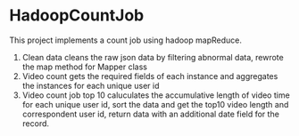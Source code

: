 # HadoopCountJob
This project implements a count job using hadoop mapReduce.<br>
1. Clean data cleans the raw json data by filtering abnormal data, rewrote the map method for Mapper class<br>
2. Video count gets the required fields of each instance and aggregates the instances for each unique user id<br>
3. Video count job top 10 caluculates the accumulative length of video time for each unique user id, sort the data and get the top10 video length and correspondent user id, return data with an additional date field for the record.
